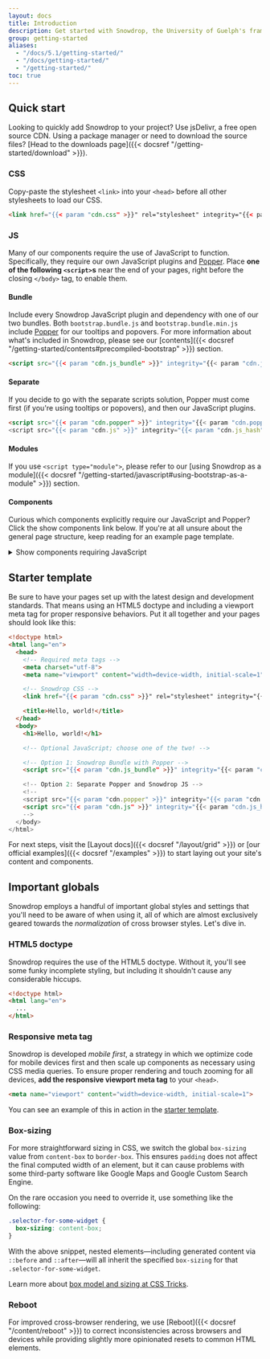 ```yaml
---
layout: docs
title: Introduction
description: Get started with Snowdrop, the University of Guelph's framework for building responsive, mobile-first sites.
group: getting-started
aliases:
  - "/docs/5.1/getting-started/"
  - "/docs/getting-started/"
  - "/getting-started/"
toc: true
---
```


## Quick start

Looking to quickly add Snowdrop to your project? Use jsDelivr, a free open source CDN. Using a package manager or need to download the source files? [Head to the downloads page]({{< docsref "/getting-started/download" >}}).

### CSS

Copy-paste the stylesheet `<link>` into your `<head>` before all other stylesheets to load our CSS.

```html
<link href="{{< param "cdn.css" >}}" rel="stylesheet" integrity="{{< param "cdn.css_hash" >}}" crossorigin="anonymous">
```

### JS

Many of our components require the use of JavaScript to function. Specifically, they require our own JavaScript plugins and [Popper](https://popper.js.org/). Place **one of the following `<script>`s** near the end of your pages, right before the closing `</body>` tag, to enable them.

#### Bundle

Include every Snowdrop JavaScript plugin and dependency with one of our two bundles. Both `bootstrap.bundle.js` and `bootstrap.bundle.min.js` include [Popper](https://popper.js.org/) for our tooltips and popovers. For more information about what's included in Snowdrop, please see our [contents]({{< docsref "/getting-started/contents#precompiled-bootstrap" >}}) section.

```html
<script src="{{< param "cdn.js_bundle" >}}" integrity="{{< param "cdn.js_bundle_hash" >}}" crossorigin="anonymous"></script>
```

#### Separate

If you decide to go with the separate scripts solution, Popper must come first (if you're using tooltips or popovers), and then our JavaScript plugins.

```html
<script src="{{< param "cdn.popper" >}}" integrity="{{< param "cdn.popper_hash" >}}" crossorigin="anonymous"></script>
<script src="{{< param "cdn.js" >}}" integrity="{{< param "cdn.js_hash" >}}" crossorigin="anonymous"></script>
```

#### Modules

If you use `<script type="module">`, please refer to our [using Snowdrop as a module]({{< docsref "/getting-started/javascript#using-bootstrap-as-a-module" >}}) section.

#### Components

Curious which components explicitly require our JavaScript and Popper? Click the show components link below. If you're at all unsure about the general page structure, keep reading for an example page template.

<details>
<summary class="text-primary mb-3">Show components requiring JavaScript</summary>
{{< markdown >}}
- Alerts for dismissing
- Buttons for toggling states and checkbox/radio functionality
- Carousel for all slide behaviors, controls, and indicators
- Collapse for toggling visibility of content
- Dropdowns for displaying and positioning (also requires [Popper](https://popper.js.org/))
- Modals for displaying, positioning, and scroll behavior
- Navbar for extending our Collapse plugin to implement responsive behavior
- Offcanvases for displaying, positioning, and scroll behavior
- Toasts for displaying and dismissing
- Tooltips and popovers for displaying and positioning (also requires [Popper](https://popper.js.org/))
- Scrollspy for scroll behavior and navigation updates
{{< /markdown >}}
</details>

## Starter template

Be sure to have your pages set up with the latest design and development standards. That means using an HTML5 doctype and including a viewport meta tag for proper responsive behaviors. Put it all together and your pages should look like this:

```html
<!doctype html>
<html lang="en">
  <head>
    <!-- Required meta tags -->
    <meta charset="utf-8">
    <meta name="viewport" content="width=device-width, initial-scale=1">

    <!-- Snowdrop CSS -->
    <link href="{{< param "cdn.css" >}}" rel="stylesheet" integrity="{{< param "cdn.css_hash" >}}" crossorigin="anonymous">

    <title>Hello, world!</title>
  </head>
  <body>
    <h1>Hello, world!</h1>

    <!-- Optional JavaScript; choose one of the two! -->

    <!-- Option 1: Snowdrop Bundle with Popper -->
    <script src="{{< param "cdn.js_bundle" >}}" integrity="{{< param "cdn.js_bundle_hash" >}}" crossorigin="anonymous"></script>

    <!-- Option 2: Separate Popper and Snowdrop JS -->
    <!--
    <script src="{{< param "cdn.popper" >}}" integrity="{{< param "cdn.popper_hash" >}}" crossorigin="anonymous"></script>
    <script src="{{< param "cdn.js" >}}" integrity="{{< param "cdn.js_hash" >}}" crossorigin="anonymous"></script>
    -->
  </body>
</html>
```

For next steps, visit the [Layout docs]({{< docsref "/layout/grid" >}}) or [our official examples]({{< docsref "/examples" >}}) to start laying out your site's content and components.

## Important globals

Snowdrop employs a handful of important global styles and settings that you'll need to be aware of when using it, all of which are almost exclusively geared towards the *normalization* of cross browser styles. Let's dive in.

### HTML5 doctype

Snowdrop requires the use of the HTML5 doctype. Without it, you'll see some funky incomplete styling, but including it shouldn't cause any considerable hiccups.

```html
<!doctype html>
<html lang="en">
  ...
</html>
```

### Responsive meta tag

Snowdrop is developed *mobile first*, a strategy in which we optimize code for mobile devices first and then scale up components as necessary using CSS media queries. To ensure proper rendering and touch zooming for all devices, **add the responsive viewport meta tag** to your `<head>`.

```html
<meta name="viewport" content="width=device-width, initial-scale=1">
```

You can see an example of this in action in the [starter template](#starter-template).

### Box-sizing

For more straightforward sizing in CSS, we switch the global `box-sizing` value from `content-box` to `border-box`. This ensures `padding` does not affect the final computed width of an element, but it can cause problems with some third-party software like Google Maps and Google Custom Search Engine.

On the rare occasion you need to override it, use something like the following:

```css
.selector-for-some-widget {
  box-sizing: content-box;
}
```

With the above snippet, nested elements—including generated content via `::before` and `::after`—will all inherit the specified `box-sizing` for that `.selector-for-some-widget`.

Learn more about [box model and sizing at CSS Tricks](https://css-tricks.com/box-sizing/).

### Reboot

For improved cross-browser rendering, we use [Reboot]({{< docsref "/content/reboot" >}}) to correct inconsistencies across browsers and devices while providing slightly more opinionated resets to common HTML elements.

